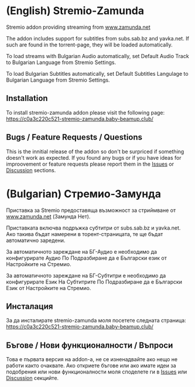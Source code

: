 # (English) Stremio-Zamunda

Stremio addon providing streaming from www.zamunda.net

The addon includes support for subtitles from subs.sab.bz and yavka.net. If such are found in the torrent-page, they will be loaded automatically.

To load streams with Bulgarian Audio automatically, set Default Audio Track to Bulgarian Language from Stremio Settings.

To load Bulgarian Subtitles automatically, set Default Subtitles Langulage to Bulgarian Language from Stremio Settings.

## Installation

To install stremio-zamunda addon please visit the following page: https://c0a3c220c521-stremio-zamunda.baby-beamup.club/

## Bugs / Feature Requests / Questions

This is the innitial release of the addon so don't be surpriced if something doesn't work as expected. If you found any bugs or if you have ideas for improovement or feature requests please report them in the [Issues](https://github.com/svetlozardraganov/stremio-addon-zamunda/issues) or [Discussion](https://github.com/svetlozardraganov/stremio-addon-zamunda/discussions) sections.

# (Bulgarian) Стремио-Замунда

Приставка за Stremio предоставяща възможност за стриймване от www.zamunda.net (Замунда Нет).

Приставката включва подръжка субтитри от subs.sab.bz и yavka.net. Ако такива бъдат намерени в торент-страницата, те ще бъдат автоматично заредени.

За автоматичното зареждане на БГ-Аудио е необходимо да конфигурирате Аудио По Подразбиране да е Български език от Настройките на Стремио.

За автоматичното зареждане на БГ-Субтитри е необходимо да конфигурирате Език На Субтитрите По Подразбиране да е Български Език от Настройките на Стремио.

## Инсталация

За да инсталирате stremio-zamunda моля посетете следната страница: https://c0a3c220c521-stremio-zamunda.baby-beamup.club/

## Бъгове / Нови функционалности / Въпроси

Това е първата версия на addon-a, не се изненадвайте ако нещо не работи както очаквате. Ако откриете бъгове или ако имате идеи за подобрения или нови функционалности моля споделете ги в [Issues](https://github.com/svetlozardraganov/stremio-addon-zamunda/issues) или [Discussion](https://github.com/svetlozardraganov/stremio-addon-zamunda/discussions) секцийте.
